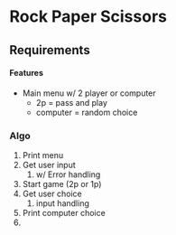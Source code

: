# Rock Paper Scissors

## Requirements

#### Features
* Main menu w/ 2 player or computer
  * 2p = pass and play
  * computer = random choice

### Algo
1. Print menu
2. Get user input
   1. w/ Error handling
3. Start game (2p or 1p)
4. Get user choice
   1. input handling
5. Print computer choice
6. 